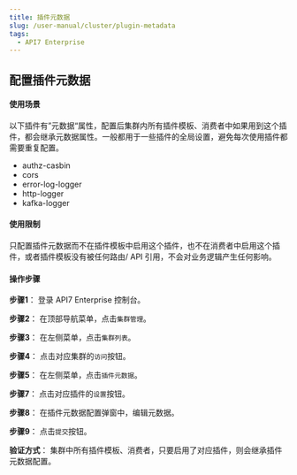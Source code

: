 ```yaml
---
title: 插件元数据
slug: /user-manual/cluster/plugin-metadata
tags:
  - API7 Enterprise
---
```


## 配置插件元数据

#### 使用场景

以下插件有”元数据“属性，配置后集群内所有插件模板、消费者中如果用到这个插件，都会继承元数据属性。一般都用于一些插件的全局设置，避免每次使用插件都需要重复配置。

- authz-casbin
- cors
- error-log-logger
- http-logger
- kafka-logger

#### 使用限制

只配置插件元数据而不在插件模板中启用这个插件，也不在消费者中启用这个插件，或者插件模板没有被任何路由/ API 引用，不会对业务逻辑产生任何影响。

#### 操作步骤

**步骤1**： 登录 API7 Enterprise 控制台。

**步骤2**： 在顶部导航菜单，点击`集群管理`。

**步骤3**： 在左侧菜单，点击`集群列表`。

**步骤4**： 点击对应集群的`访问`按钮。

**步骤5**： 在左侧菜单，点击`插件元数据`。

**步骤7**： 点击对应插件的`设置`按钮。

**步骤8**： 在插件元数据配置弹窗中，编辑元数据。

**步骤9**： 点击`提交`按钮。

**验证方式**： 集群中所有插件模板、消费者，只要启用了对应插件，则会继承插件元数据配置。


